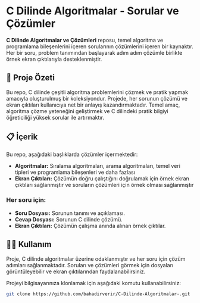 # C Dilinde Algoritmalar - Sorular ve Çözümler

**C Dilinde Algoritmalar ve Çözümleri** reposu, temel algoritma ve programlama bileşenlerini içeren sorularının çözümlerini içeren bir kaynaktır. Her bir soru, problem tanımından başlayarak adım adım çözümle birlikte örnek ekran çıktılarıyla desteklenmiştir.

## 🚀 Proje Özeti

Bu repo, C dilinde çeşitli algoritma problemlerini çözmek ve pratik yapmak amacıyla oluşturulmuş bir koleksiyondur. Projede, her sorunun çözümü ve ekran çıktıları kullanıcıya net bir anlayış kazandırmaktadır. Temel amaç, algoritma çözme yeteneğini geliştirmek ve C dilindeki pratik bilgiyi öğreticiliği yüksek sorular ile artırmaktır.

## 📋 İçerik

Bu repo, aşağıdaki başlıklarda çözümler içermektedir:

- **Algoritmalar:** Sıralama algoritmaları, arama algoritmaları, temel veri tipleri ve programlama bileşenleri ve daha fazlası
- **Ekran Çıktıları:** Çözümün doğru çalıştığını doğrulamak için örnek ekran çıktıları sağlanmıştır ve soruların çözümleri için örnek olması sağlanmıştır

### Her soru için:

- **Soru Dosyası:** Sorunun tanımı ve açıklaması.
- **Cevap Dosyası:** Sorunun C dilinde çözümü.
- **Ekran Çıktıları:** Çözümün çalışma anında alınan örnek çıktılar.

## 🧑‍💻 Kullanım

Proje, C dilinde algoritmalar üzerine odaklanmıştır ve her soru için çözüm adımları sağlanmaktadır. Soruları ve çözümleri görmek için dosyaları görüntüleyebilir ve ekran çıktılarından faydalanabilirsiniz.

Projeyi bilgisayarınıza klonlamak için aşağıdaki komutu kullanabilirsiniz:

```bash
git clone https://github.com/bahadirverir/C-Dilinde-Algoritmalar-.git
